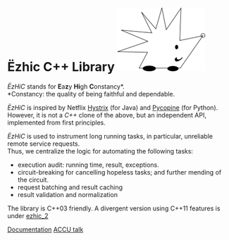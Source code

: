 # Ёzhic C++ Library ![ЁzHiC](docs/ezhic.png)  #

*ЁzHiC* stands for **E**a**z**y **Hi**gh **C**onstancy*.   
*Constancy: the quality of being faithful and dependable.

*ЁzHiC* is inspired by Netflix [Hystrix](https://github.com/Netflix/Hystrix) (for Java) and [Pycopine](https://github.com/wiliamsouza/hystrix-py) (for Python).  
However, it is not a *C++* clone of the above, but an independent API, implemented from first principles.   

*ЁzHiC* is used to instrument long running tasks, in particular, unreliable remote service requests.  
Thus, we centralize the logic for automating the following tasks:
* execution audit: running time, result, exceptions.
* circuit-breaking for cancelling hopeless tasks; and further mending of the circuit.
* request batching and result caching
* result validation and normalization

The library is C++03 friendly. 
A divergent version using C++11 features is under [ezhic_2](https://github.com/ezhic/ezhic_2)


[Documentation](docs/index.md)
[ACCU talk](https://youtu.be/0KuKuW-HzzE)

